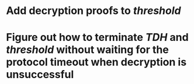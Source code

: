 # Add decryption proofs to *threshold*
# Figure out how to terminate *TDH* and *threshold* without waiting for the protocol timeout when decryption is unsuccessful
